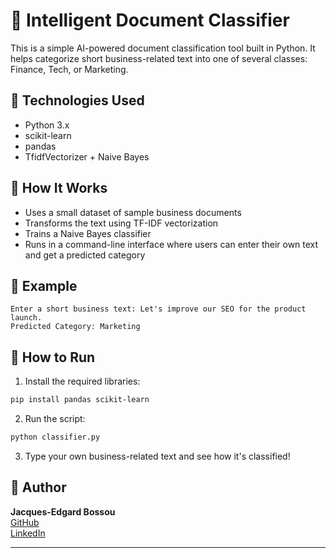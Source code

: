 # 📄 Intelligent Document Classifier

This is a simple AI-powered document classification tool built in Python. It helps categorize short business-related text into one of several classes: Finance, Tech, or Marketing.

## 🔧 Technologies Used
- Python 3.x
- scikit-learn
- pandas
- TfidfVectorizer + Naive Bayes

## 🚀 How It Works
- Uses a small dataset of sample business documents
- Transforms the text using TF-IDF vectorization
- Trains a Naive Bayes classifier
- Runs in a command-line interface where users can enter their own text and get a predicted category

## 🧪 Example
```
Enter a short business text: Let's improve our SEO for the product launch.
Predicted Category: Marketing
```

## 📁 How to Run
1. Install the required libraries:
```bash
pip install pandas scikit-learn
```

2. Run the script:
```bash
python classifier.py
```

3. Type your own business-related text and see how it's classified!

## 📌 Author
**Jacques-Edgard Bossou**  
[GitHub](https://github.com/Chabi-Shin)  
[LinkedIn](https://www.linkedin.com/in/jacques-bossou-79090b245/)

---
